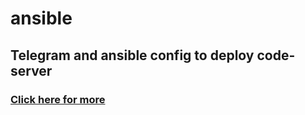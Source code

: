 # ansible

## Telegram and ansible config to deploy code-server 
### [Click here for more](https://github.com/nityam2007/ansible/tree/main/ansible-with-telegram-bot)
